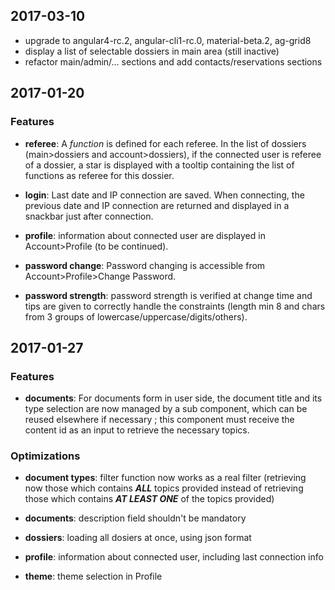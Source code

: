 ## 2017-03-10

- upgrade to angular4-rc.2, angular-cli1-rc.0, material-beta.2, ag-grid8
- display a list of selectable dossiers in main area (still inactive)
- refactor main/admin/... sections and add contacts/reservations sections

## 2017-01-20

### Features

- **referee**: A *function* is defined for each referee. In the list of dossiers 
(main>dossiers and account>dossiers), if the connected user is referee of 
a dossier, a star is displayed with a tooltip containing the list of functions 
as referee for this dossier.

- **login**: Last date and IP connection are saved. When connecting, the previous 
date and IP connection are returned and displayed in a snackbar just after 
connection. 

- **profile**: information about connected user are displayed in Account>Profile 
(to be continued).

- **password change**: Password changing is accessible from 
Account>Profile>Change Password.

- **password strength**: password strength is verified at change time and tips 
are given to correctly handle the constraints (length min 8 and chars from 
3 groups of lowercase/uppercase/digits/others).

## 2017-01-27

### Features

- **documents**: For documents form in user side, the document title and its type
selection are now managed by a sub component, which can be reused elsewhere if
necessary ; this component must receive the content id as an input to retrieve
the necessary topics.

### Optimizations

- **document types**: filter function now works as a real filter (retrieving now
those which contains **_ALL_** topics provided instead of retrieving those 
which contains **_AT LEAST ONE_** of the topics provided)

- **documents**: description field shouldn't be mandatory

- **dossiers**: loading all dosiers at once, using json format

- **profile**: information about connected user, including last connection info

- **theme**: theme selection in Profile
